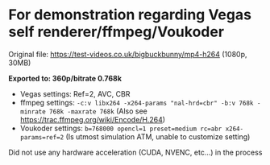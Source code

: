 # For demonstration regarding Vegas self renderer/ffmpeg/Voukoder

Original file: https://test-videos.co.uk/bigbuckbunny/mp4-h264 (1080p, 30MB)

**Exported to: 360p/bitrate 0.768k**

- Vegas settings: Ref=2, AVC, CBR
- ffmpeg settings: ```-c:v libx264 -x264-params "nal-hrd=cbr" -b:v 768k -minrate 768k -maxrate 768k``` (Also see https://trac.ffmpeg.org/wiki/Encode/H.264)
- Voukoder settings: ```b=768000 opencl=1 preset=medium rc=abr x264-params=ref=2``` (Is utmost simulation ATM, unable to customize setting)
 
Did not use any hardware acceleration (CUDA, NVENC, etc...) in the process

